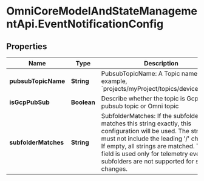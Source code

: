 # OmniCoreModelAndStateManagementApi.EventNotificationConfig

## Properties

Name | Type | Description | Notes
------------ | ------------- | ------------- | -------------
**pubsubTopicName** | **String** | PubsubTopicName: A Topic name. For example, &#x60;projects/myProject/topics/deviceEvents&#x60;. | [optional] 
**isGcpPubSub** | **Boolean** | Describe whether the topic is Gcp pubsub topic or Omni topic | [optional] 
**subfolderMatches** | **String** | SubfolderMatches: If the subfolder name matches this string exactly, this configuration will be used. The string must not include the leading &#39;/&#39; character. If empty, all strings are matched. This field is used only for telemetry events; subfolders are not supported for state changes. | [optional] 


